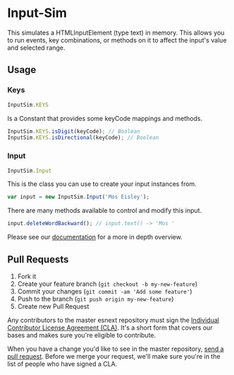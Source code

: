 # Input-Sim

This simulates a HTMLInputElement (type text) in memory. This allows you to
run events, key combinations, or methods on it to affect the input's value
and selected range.

## Usage

### Keys
```js
InputSim.KEYS
```

Is a Constant that provides some keyCode mappings and methods.

```js
InputSim.KEYS.isDigit(keyCode); // Boolean
InputSim.KEYS.isDirectional(keyCode); // Boolean
```

### Input
```js
InputSim.Input
```

This is the class you can use to create your input instances from.

```js
var input = new InputSim.Input('Mos Eisley');
```

There are many methods available to control and modify this input.

```js
input.deleteWordBackward(); // input.text() -> 'Mos '
```

Please see our [documentation](docs/) for a more in depth overview.

## Pull Requests

1. Fork it
2. Create your feature branch (`git checkout -b my-new-feature`)
3. Commit your changes (`git commit -am 'Add some feature'`)
4. Push to the branch (`git push origin my-new-feature`)
5. Create new Pull Request

Any contributors to the master esnext repository must sign the [Individual
Contributor License Agreement (CLA)][cla].  It's a short form that covers our
bases and makes sure you're eligible to contribute.

[cla]: https://spreadsheets.google.com/spreadsheet/viewform?formkey=dDViT2xzUHAwRkI3X3k5Z0lQM091OGc6MQ&ndplr=1

When you have a change you'd like to see in the master repository, [send a pull
request](https://github.com/iamJoeTaylor/input-sim/pulls). Before we merge your
request, we'll make sure you're in the list of people who have signed a CLA.
